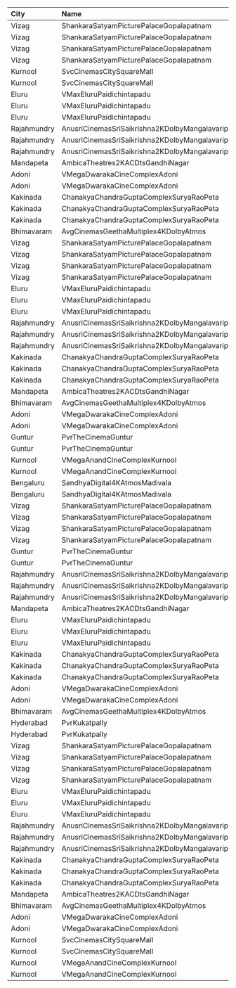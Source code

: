 | City        | Name                                             |  Time | Type          | Price | Capacity | Booked |
| :---------- | :----------------------------------------------- | ----: | :------------ | ----: | -------: | -----: |
| Vizag       | ShankaraSatyamPicturePalaceGopalapatnam          | 10:45 | Balcony       |  112₹ |      216 |    176 |
| Vizag       | ShankaraSatyamPicturePalaceGopalapatnam          | 10:45 | FirstClass    |   80₹ |       72 |     72 |
| Vizag       | ShankaraSatyamPicturePalaceGopalapatnam          | 10:45 | SecondClass   |   80₹ |       26 |     26 |
| Vizag       | ShankaraSatyamPicturePalaceGopalapatnam          | 10:45 | ThirdClass    |   40₹ |       82 |     82 |
| Kurnool     | SvcCinemasCitySquareMall                         | 10:55 | Platinum      |  200₹ |        9 |      0 |
| Kurnool     | SvcCinemasCitySquareMall                         | 10:55 | Sliders       |  150₹ |       77 |      0 |
| Eluru       | VMaxEluruPaidichintapadu                         | 11:00 | Recliner      |  100₹ |       25 |     25 |
| Eluru       | VMaxEluruPaidichintapadu                         | 11:00 | FristClass    |  100₹ |      173 |    112 |
| Eluru       | VMaxEluruPaidichintapadu                         | 11:00 | LowClass      |   40₹ |       46 |      0 |
| Rajahmundry | AnusriCinemasSriSaikrishna2KDolbyMangalavaripeta | 11:00 | ReservedClass |  100₹ |      311 |     58 |
| Rajahmundry | AnusriCinemasSriSaikrishna2KDolbyMangalavaripeta | 11:00 | FirstClass    |   60₹ |       62 |      0 |
| Rajahmundry | AnusriCinemasSriSaikrishna2KDolbyMangalavaripeta | 11:00 | SecondClass   |   40₹ |      102 |     22 |
| Mandapeta   | AmbicaTheatres2KACDtsGandhiNagar                 | 11:15 | FirstClass    |  100₹ |      256 |     58 |
| Adoni       | VMegaDwarakaCineComplexAdoni                     | 11:24 | Gold          |  110₹ |      202 |      0 |
| Adoni       | VMegaDwarakaCineComplexAdoni                     | 11:24 | Executive     |   70₹ |       48 |      0 |
| Kakinada    | ChanakyaChandraGuptaComplexSuryaRaoPeta          | 11:30 | FirstClass    |  100₹ |      416 |     81 |
| Kakinada    | ChanakyaChandraGuptaComplexSuryaRaoPeta          | 11:30 | SecondClass   |   60₹ |       28 |      0 |
| Kakinada    | ChanakyaChandraGuptaComplexSuryaRaoPeta          | 11:30 | ThirdClass    |   40₹ |      104 |      0 |
| Bhimavaram  | AvgCinemasGeethaMultiplex4KDolbyAtmos            | 11:50 | Gold          |  150₹ |      224 |     30 |
| Vizag       | ShankaraSatyamPicturePalaceGopalapatnam          | 13:45 | Balcony       |  112₹ |      216 |    176 |
| Vizag       | ShankaraSatyamPicturePalaceGopalapatnam          | 13:45 | FirstClass    |   80₹ |       72 |     72 |
| Vizag       | ShankaraSatyamPicturePalaceGopalapatnam          | 13:45 | SecondClass   |   80₹ |       26 |     26 |
| Vizag       | ShankaraSatyamPicturePalaceGopalapatnam          | 13:45 | ThirdClass    |   40₹ |       82 |     82 |
| Eluru       | VMaxEluruPaidichintapadu                         | 14:30 | Recliner      |  100₹ |       25 |     25 |
| Eluru       | VMaxEluruPaidichintapadu                         | 14:30 | FristClass    |  100₹ |      173 |    112 |
| Eluru       | VMaxEluruPaidichintapadu                         | 14:30 | LowClass      |   40₹ |       46 |      0 |
| Rajahmundry | AnusriCinemasSriSaikrishna2KDolbyMangalavaripeta | 14:30 | ReservedClass |  100₹ |      311 |     65 |
| Rajahmundry | AnusriCinemasSriSaikrishna2KDolbyMangalavaripeta | 14:30 | FirstClass    |   60₹ |       62 |      0 |
| Rajahmundry | AnusriCinemasSriSaikrishna2KDolbyMangalavaripeta | 14:30 | SecondClass   |   40₹ |      102 |     22 |
| Kakinada    | ChanakyaChandraGuptaComplexSuryaRaoPeta          | 14:30 | FirstClass    |  100₹ |      416 |     80 |
| Kakinada    | ChanakyaChandraGuptaComplexSuryaRaoPeta          | 14:30 | SecondClass   |   60₹ |       28 |      0 |
| Kakinada    | ChanakyaChandraGuptaComplexSuryaRaoPeta          | 14:30 | ThirdClass    |   40₹ |      104 |      0 |
| Mandapeta   | AmbicaTheatres2KACDtsGandhiNagar                 | 14:30 | FirstClass    |  100₹ |      256 |     58 |
| Bhimavaram  | AvgCinemasGeethaMultiplex4KDolbyAtmos            | 14:35 | Gold          |  150₹ |      224 |     14 |
| Adoni       | VMegaDwarakaCineComplexAdoni                     | 14:47 | Gold          |  110₹ |      202 |      0 |
| Adoni       | VMegaDwarakaCineComplexAdoni                     | 14:47 | Executive     |   70₹ |       48 |      0 |
| Guntur      | PvrTheCinemaGuntur                               | 15:20 | Premium       |  250₹ |       13 |      4 |
| Guntur      | PvrTheCinemaGuntur                               | 15:20 | Deluxe        |  150₹ |      146 |      7 |
| Kurnool     | VMegaAnandCineComplexKurnool                     | 15:20 | Gold          |  110₹ |      190 |      3 |
| Kurnool     | VMegaAnandCineComplexKurnool                     | 15:20 | Executive     |   70₹ |       48 |      2 |
| Bengaluru   | SandhyaDigital4KAtmosMadivala                    | 16:15 | Gold          |  150₹ |      520 |    290 |
| Bengaluru   | SandhyaDigital4KAtmosMadivala                    | 16:15 | Silver        |  120₹ |      185 |    109 |
| Vizag       | ShankaraSatyamPicturePalaceGopalapatnam          | 17:45 | Balcony       |  112₹ |      216 |    176 |
| Vizag       | ShankaraSatyamPicturePalaceGopalapatnam          | 17:45 | FirstClass    |   80₹ |       72 |     72 |
| Vizag       | ShankaraSatyamPicturePalaceGopalapatnam          | 17:45 | SecondClass   |   80₹ |       26 |     26 |
| Vizag       | ShankaraSatyamPicturePalaceGopalapatnam          | 17:45 | ThirdClass    |   40₹ |       82 |     82 |
| Guntur      | PvrTheCinemaGuntur                               | 18:10 | Premium       |  250₹ |       13 |      0 |
| Guntur      | PvrTheCinemaGuntur                               | 18:10 | Deluxe        |  150₹ |      146 |     10 |
| Rajahmundry | AnusriCinemasSriSaikrishna2KDolbyMangalavaripeta | 18:15 | ReservedClass |  100₹ |      311 |     58 |
| Rajahmundry | AnusriCinemasSriSaikrishna2KDolbyMangalavaripeta | 18:15 | FirstClass    |   60₹ |       62 |      0 |
| Rajahmundry | AnusriCinemasSriSaikrishna2KDolbyMangalavaripeta | 18:15 | SecondClass   |   40₹ |      102 |     22 |
| Mandapeta   | AmbicaTheatres2KACDtsGandhiNagar                 | 18:15 | FirstClass    |  100₹ |      256 |     58 |
| Eluru       | VMaxEluruPaidichintapadu                         | 18:30 | Recliner      |  100₹ |       25 |     25 |
| Eluru       | VMaxEluruPaidichintapadu                         | 18:30 | FristClass    |  100₹ |      173 |    112 |
| Eluru       | VMaxEluruPaidichintapadu                         | 18:30 | LowClass      |   40₹ |       46 |      0 |
| Kakinada    | ChanakyaChandraGuptaComplexSuryaRaoPeta          | 18:30 | FirstClass    |  100₹ |      416 |     78 |
| Kakinada    | ChanakyaChandraGuptaComplexSuryaRaoPeta          | 18:30 | SecondClass   |   60₹ |       28 |      0 |
| Kakinada    | ChanakyaChandraGuptaComplexSuryaRaoPeta          | 18:30 | ThirdClass    |   40₹ |      104 |      0 |
| Adoni       | VMegaDwarakaCineComplexAdoni                     | 18:44 | Gold          |  110₹ |      202 |      0 |
| Adoni       | VMegaDwarakaCineComplexAdoni                     | 18:44 | Executive     |   70₹ |       48 |      0 |
| Bhimavaram  | AvgCinemasGeethaMultiplex4KDolbyAtmos            | 18:50 | Gold          |  150₹ |      224 |      9 |
| Hyderabad   | PvrKukatpally                                    | 20:00 | Classic       |  150₹ |      135 |     58 |
| Hyderabad   | PvrKukatpally                                    | 20:00 | Recliner      |  350₹ |        9 |      4 |
| Vizag       | ShankaraSatyamPicturePalaceGopalapatnam          | 20:45 | Balcony       |  112₹ |      216 |    176 |
| Vizag       | ShankaraSatyamPicturePalaceGopalapatnam          | 20:45 | FirstClass    |   80₹ |       72 |     72 |
| Vizag       | ShankaraSatyamPicturePalaceGopalapatnam          | 20:45 | SecondClass   |   80₹ |       26 |     26 |
| Vizag       | ShankaraSatyamPicturePalaceGopalapatnam          | 20:45 | ThirdClass    |   40₹ |       82 |     82 |
| Eluru       | VMaxEluruPaidichintapadu                         | 21:30 | Recliner      |  100₹ |       25 |     25 |
| Eluru       | VMaxEluruPaidichintapadu                         | 21:30 | FristClass    |  100₹ |      173 |    112 |
| Eluru       | VMaxEluruPaidichintapadu                         | 21:30 | LowClass      |   40₹ |       46 |      0 |
| Rajahmundry | AnusriCinemasSriSaikrishna2KDolbyMangalavaripeta | 21:30 | ReservedClass |  100₹ |      311 |     58 |
| Rajahmundry | AnusriCinemasSriSaikrishna2KDolbyMangalavaripeta | 21:30 | FirstClass    |   60₹ |       62 |      0 |
| Rajahmundry | AnusriCinemasSriSaikrishna2KDolbyMangalavaripeta | 21:30 | SecondClass   |   40₹ |      102 |     22 |
| Kakinada    | ChanakyaChandraGuptaComplexSuryaRaoPeta          | 21:30 | FirstClass    |  100₹ |      416 |     93 |
| Kakinada    | ChanakyaChandraGuptaComplexSuryaRaoPeta          | 21:30 | SecondClass   |   60₹ |       28 |      0 |
| Kakinada    | ChanakyaChandraGuptaComplexSuryaRaoPeta          | 21:30 | ThirdClass    |   40₹ |      104 |      0 |
| Mandapeta   | AmbicaTheatres2KACDtsGandhiNagar                 | 21:30 | FirstClass    |  100₹ |      256 |     58 |
| Bhimavaram  | AvgCinemasGeethaMultiplex4KDolbyAtmos            | 21:40 | Gold          |  150₹ |      224 |     11 |
| Adoni       | VMegaDwarakaCineComplexAdoni                     | 21:54 | Gold          |  110₹ |      202 |      0 |
| Adoni       | VMegaDwarakaCineComplexAdoni                     | 21:54 | Executive     |   70₹ |       48 |      0 |
| Kurnool     | SvcCinemasCitySquareMall                         | 22:15 | Platinum      |  200₹ |        9 |      0 |
| Kurnool     | SvcCinemasCitySquareMall                         | 22:15 | Sliders       |  150₹ |       77 |      0 |
| Kurnool     | VMegaAnandCineComplexKurnool                     | 22:20 | Gold          |  110₹ |      190 |      9 |
| Kurnool     | VMegaAnandCineComplexKurnool                     | 22:20 | Executive     |   70₹ |       48 |      4 |